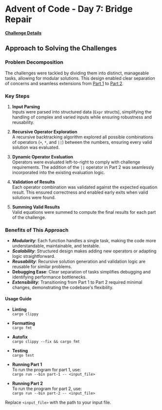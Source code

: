 # Advent of Code - Day 7: Bridge Repair

[**Challenge Details**](docs/challenge.md)

## Approach to Solving the Challenges

### Problem Decomposition

The challenges were tackled by dividing them into distinct, manageable tasks, allowing for modular solutions. This design enabled clear separation of concerns and seamless extensions from [Part 1](src/bin/part-1.rs) to [Part 2](src/bin/part-2.rs).

### Key Steps

1. **Input Parsing**  
   Inputs were parsed into structured data (`Expr` structs), simplifying the handling of complex and varied inputs while ensuring robustness and reusability.

2. **Recursive Operator Exploration**  
   A recursive backtracking algorithm explored all possible combinations of operators (`+`, `*`, and `||`) between the numbers, ensuring every valid solution was evaluated.

3. **Dynamic Operator Evaluation**  
   Operators were evaluated left-to-right to comply with challenge requirements. The addition of the `||` operator in Part 2 was seamlessly incorporated into the existing evaluation logic.

4. **Validation of Results**  
   Each operator combination was validated against the expected equation result. This ensured correctness and enabled early exits when valid solutions were found.

5. **Summing Valid Results**  
   Valid equations were summed to compute the final results for each part of the challenge.

### Benefits of This Approach

- ***Modularity***: Each function handles a single task, making the code more understandable, maintainable, and testable.
- ***Scalability***: Structured design makes adding new operators or adapting logic straightforward.
- ***Reusability***: Recursive solution generation and validation logic are reusable for similar problems.
- **Debugging Ease**: Clear separation of tasks simplifies debugging and identifying performance bottlenecks.
- ***Extensibility***: Transitioning from Part 1 to Part 2 required minimal changes, demonstrating the codebase's flexibility.

#### Usage Guide

- **Linting**  
  `cargo clippy`

- **Formatting**  
  `cargo fmt`

- **Autofix**  
  `cargo clippy --fix && cargo fmt`

- **Testing**  
  `cargo test`

- **Running Part 1**  
  To run the program for part 1, use:  
  `cargo run --bin part-1 -- <input_file>`

- **Running Part 2**  
  To run the program for part 2, use:  
  `cargo run --bin part-2 -- <input_file>`

Replace `<input_file>` with the path to your input file.